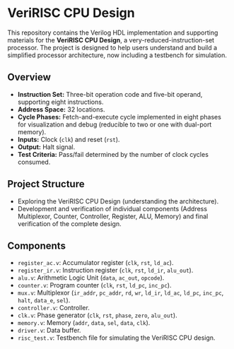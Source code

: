 # VeriRISC CPU Design

This repository contains the Verilog HDL implementation and supporting materials for the **VeriRISC CPU Design**, a very-reduced-instruction-set processor. The project is designed to help users understand and build a simplified processor architecture, now including a testbench for simulation.

## Overview
- **Instruction Set:** Three-bit operation code and five-bit operand, supporting eight instructions.
- **Address Space:** 32 locations.
- **Cycle Phases:** Fetch-and-execute cycle implemented in eight phases for visualization and debug (reducible to two or one with dual-port memory).
- **Inputs:** Clock (`clk`) and reset (`rst`).
- **Output:** Halt signal.
- **Test Criteria:** Pass/fail determined by the number of clock cycles consumed.

## Project Structure
- Exploring the VeriRISC CPU Design (understanding the architecture).
- Development and verification of individual components (Address Multiplexor, Counter, Controller, Register, ALU, Memory) and final verification of the complete design.

## Components
- `register_ac.v`: Accumulator register (`clk`, `rst`, `ld_ac`).
- `register_ir.v`: Instruction register (`clk`, `rst`, `ld_ir`, `alu_out`).
- `alu.v`: Arithmetic Logic Unit (`data`, `ac_out`, `opcode`).
- `counter.v`: Program counter (`clk`, `rst`, `ld_pc`, `inc_pc`).
- `mux.v`: Multiplexor (`ir_addr`, `pc_addr`, `rd`, `wr`, `ld_ir`, `ld_ac`, `ld_pc`, `inc_pc`, `halt`, `data_e`, `sel`).
- `controller.v`: Controller.
- `clk.v`: Phase generator (`clk`, `rst`, `phase`, `zero`, `alu_out`).
- `memory.v`: Memory (`addr`, `data`, `sel`, `data`, `clk`).
- `driver.v`: Data buffer.
- `risc_test.v`: Testbench file for simulating the VeriRISC CPU design.